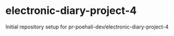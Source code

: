 # electronic-diary-project-4

Initial repository setup for pr-poehali-dev/electronic-diary-project-4